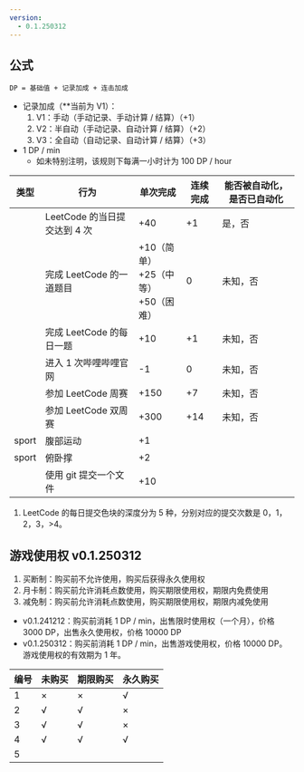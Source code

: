 ```yaml
---
version:
  - 0.1.250312
---
```


## 公式

`DP = 基础值 + 记录加成 + 连击加成`
- 记录加成（**当前为 V1）：
	1. V1：手动（手动记录、手动计算 / 结算）（+1）
	2. V2：半自动（手动记录、自动计算 / 结算）（+2）
	3. V3：全自动（自动记录、自动计算 / 结算）（+3）
- 1 DP / min
	- 如未特别注明，该规则下每满一小时计为 100 DP / hour

| 类型 | 行为 | 单次完成 | 连续完成 | 能否被自动化，是否已自动化 |
| ---- | ---- | ---- | ---- | ---- |
|  | LeetCode 的当日提交达到 4 次 | +40 | +1 | 是，否 |
|  | 完成 LeetCode 的一道题目 | +10（简单）<br>+25（中等）<br>+50（困难） | 0 | 未知，否 |
|  | 完成 LeetCode 的每日一题 | +10 | +1 | 未知，否 |
|  | 进入 1 次哔哩哔哩官网 | -1 | 0 | 未知，否 |
|  | 参加 LeetCode 周赛 | +150 | +7 | 未知，否 |
|  | 参加 LeetCode 双周赛 | +300 | +14 | 未知，否 |
| sport | 腹部运动 | +1 |  |  |
| sport | 俯卧撑 | +2 |  |  |
|  | 使用 git 提交一个文件 | +10 |  |  |

1. LeetCode 的每日提交色块的深度分为 5 种，分别对应的提交次数是 0，1，2，3，>4。

## 游戏使用权 v0.1.250312

1. 买断制：购买前不允许使用，购买后获得永久使用权
2. 月卡制：购买前允许消耗点数使用，购买期限使用权，期限内免费使用
3. 减免制：购买前允许消耗点数使用，购买期限使用权，期限内减免使用
- v0.1.241212：购买前消耗 1 DP / min，出售限时使用权（一个月），价格 3000 DP，出售永久使用权，价格 10000 DP
- v0.1.250312：购买前消耗 1 DP / min，出售游戏使用权，价格 10000 DP。游戏使用权的有效期为 1 年。

| 编号 | 未购买 | 期限购买 | 永久购买 |
| ---- | ---- | ---- | ---- |
| 1 | × | × | √ |
| 2 | √ | √ | × |
| 3 | √ | √ | × |
| 4 | √ | √ | √ |
| 5 |  |  |  |
